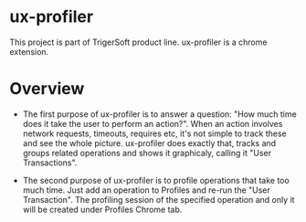 # ux-profiler

This project is part of TrigerSoft product line. ux-profiler is a chrome extension.

# Overview

* The first purpose of ux-profiler is to answer a question: "How much time does it take the user to perform an action?". When an action involves network requests, timeouts, requires etc, it's not simple to track these and see the whole picture. ux-profiler does exactly that, tracks and groups related operations and shows it graphicaly, calling it "User Transactions".

* The second purpose of ux-profiler is to profile operations that take too much time. Just add an operation to Profiles and re-run the "User Transaction". The profiling session of the specified operation and only it will be created under Profiles Chrome tab.
